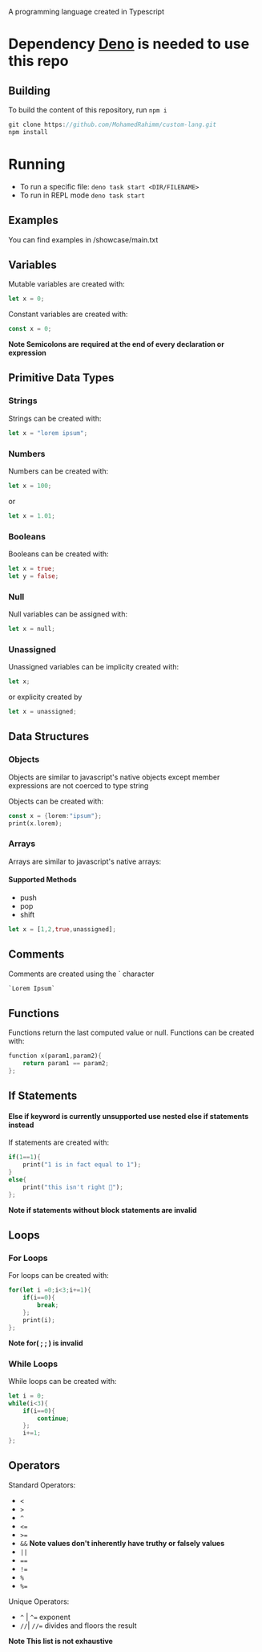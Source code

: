 A programming language created in Typescript

# Dependency [Deno](https://deno.com/) is needed to use this repo

## Building

To build the content of this repository, run `npm i`

```rs
git clone https://github.com/MohamedRahimm/custom-lang.git
npm install
```

# Running

- To run a specific file: `deno task start <DIR/FILENAME>`
- To run in REPL mode `deno task start`

## Examples

You can find examples in /showcase/main.txt

## Variables

Mutable variables are created with:

```rs
let x = 0;
```

Constant variables are created with:

```rs
const x = 0;
```

**Note Semicolons are required at the end of every declaration or expression**

## Primitive Data Types

### Strings

Strings can be created with:

```rs
let x = "lorem ipsum";
```

### Numbers

Numbers can be created with:

```rs
let x = 100;
```

or

```rs
let x = 1.01;
```

### Booleans

Booleans can be created with:

```rs
let x = true;
let y = false;
```

### Null

Null variables can be assigned with:

```rs
let x = null;
```

### Unassigned

Unassigned variables can be implicity created with:

```rs
let x;
```

or explicity created by

```rs
let x = unassigned;
```

## Data Structures

### Objects

Objects are similar to javascript's native objects except member expressions are
not coerced to type string

Objects can be created with:

```rs
const x = {lorem:"ipsum"};
print(x.lorem);
```

### Arrays

Arrays are similar to javascript's native arrays:

#### Supported Methods

- push
- pop
- shift

```rs
let x = [1,2,true,unassigned];
```

## Comments

Comments are created using the ` character

```rs
`Lorem Ipsum`
```

## Functions

Functions return the last computed value or null. Functions can be created with:

```rs
function x(param1,param2){
    return param1 == param2;
};
```

## If Statements

#### Else if keyword is currently unsupported use nested else if statements instead

If statements are created with:

```rs
if(1==1){
    print("1 is in fact equal to 1");
}
else{
    print("this isn't right 🧐");
};
```

**Note if statements without block statements are invalid**

## Loops

### For Loops

For loops can be created with:

```rs
for(let i =0;i<3;i+=1){
    if(i==0){
        break;
    };
    print(i);
};
```

**Note for( ; ; ) is invalid**

### While Loops

While loops can be created with:

```rs
let i = 0;
while(i<3){
    if(i==0){
        continue;
    };
    i+=1;
};
```

## Operators

Standard Operators:

- `<`
- `>`
- `^`
- `<=`
- `>=`
- `&&` **Note values don't inherently have truthy or falsely values**
- `||`
- `==`
- `!=`
- `%`
- `%=`

Unique Operators:

- `^` | `^=` exponent
- `//`| `//=` divides and floors the result

**Note This list is not exhaustive**
